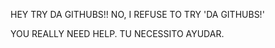 HEY TRY DA GITHUBS!! 
NO, I REFUSE TO TRY 'DA GITHUBS!'


YOU REALLY NEED HELP.
TU NECESSITO AYUDAR.
